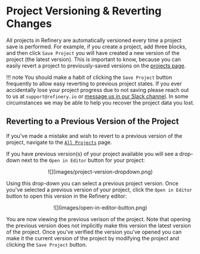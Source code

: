 # Project Versioning & Reverting Changes

All projects in Refinery are automatically versioned every time a project save is performed. For example, if you create a project, add three blocks, and then click `Save Project` you will have created a new version of the project (the latest version). This is important to know, because you can easily revert a project to previously-saved versions on the [projects page](https://app.refinery.io/projects).

!!! note
	You should make a habit of clicking the `Save Project` button frequently to allow easy reverting to previous project states. If you ever accidentally lose your project progress due to not saving please reach out to us at `support@refinery.io` or [message us in our Slack channel](https://join.slack.com/t/refinerydevs/shared_invite/enQtNzkxNTgzNDU3MzQ0LTljNzA1NTMxYTQ2ZTdlNzc1MzU4MDkzNmU0Nzg0NDk3NzFmYjgzM2E5ZjA3MmQxZjBlZTI2MTFiNTAxNTIwNTQ). In some circumstances we may be able to help you recover the project data you lost.

## Reverting to a Previous Version of the Project

If you've made a mistake and wish to revert to a previous version of the project, navigate to the [`All Projects`](https://app.refinery.io/projects) page.

If you have previous version(s) of your project available you will see a drop-down next to the `Open in Editor` button for your project:

<center>
	![](images/project-version-dropdown.png)
</center>

Using this drop-down you can select a previous project version. Once you've selected a previous version of your project, click the `Open in Editor` button to open this version in the Refinery editor:

<center>
	![](images/open-in-editor-button.png)
</center>

You are now viewing the previous verison of the project. Note that opening the previous version does not implicitly make this version the latest version of the project. Once you've verified the version you've opened you can make it the current version of the project by modifying the project and clicking the `Save Project` button.
